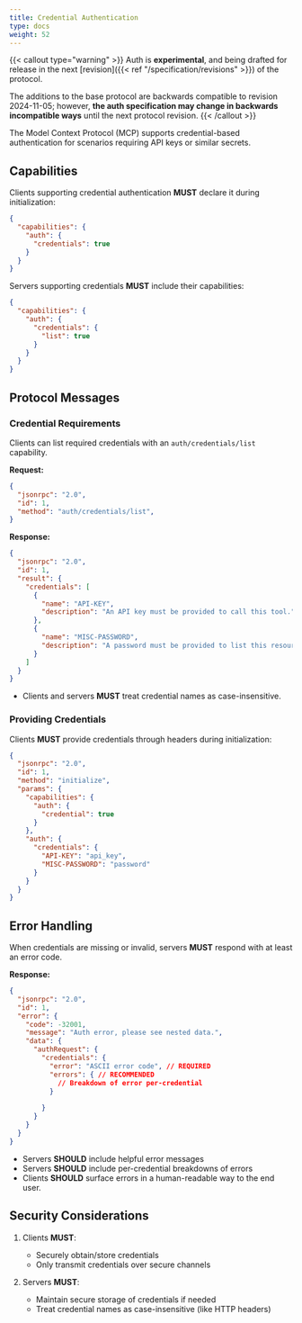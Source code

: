 ```yaml
---
title: Credential Authentication
type: docs
weight: 52
---
```


{{< callout type="warning" >}}
Auth is **experimental**, and being drafted for release in the next [revision]({{< ref "/specification/revisions" >}}) of the protocol.

The additions to the base protocol are backwards compatible to revision 2024-11-05; however, **the auth specification may change in backwards incompatible ways** until the next protocol revision.
{{< /callout >}}

The Model Context Protocol (MCP) supports credential-based authentication for scenarios requiring API keys or similar secrets.

## Capabilities

Clients supporting credential authentication **MUST** declare it during initialization:

```json
{
  "capabilities": {
    "auth": {
      "credentials": true
    }
  }
}
```

Servers supporting credentials **MUST** include their capabilities:

```json
{
  "capabilities": {
    "auth": {
      "credentials": {
        "list": true
      }
    }
  }
}
```

## Protocol Messages

### Credential Requirements
Clients can list required credentials with an `auth/credentials/list` capability.

**Request:**
```json
{
  "jsonrpc": "2.0",
  "id": 1,
  "method": "auth/credentials/list",
}
```
**Response:**
```json
{
  "jsonrpc": "2.0",
  "id": 1,
  "result": {
    "credentials": [
      {
        "name": "API-KEY",
        "description": "An API key must be provided to call this tool."
      },
      {
        "name": "MISC-PASSWORD",
        "description": "A password must be provided to list this resource"
      }
    ]
  }
}
```
- Clients and servers **MUST** treat credential names as case-insensitive.

### Providing Credentials

Clients **MUST** provide credentials through headers during initialization:

```json
{
  "jsonrpc": "2.0",
  "id": 1,
  "method": "initialize",
  "params": {
    "capabilities": {
      "auth": {
        "credential": true
      }
    },
    "auth": {
      "credentials": {
        "API-KEY": "api_key",
        "MISC-PASSWORD": "password"
      }
    }
  }
}
```

## Error Handling

When credentials are missing or invalid, servers **MUST** respond with at least an error code.

**Response:**
```json
{
  "jsonrpc": "2.0",
  "id": 1,
  "error": {
    "code": -32001,
    "message": "Auth error, please see nested data.",
    "data": {
      "authRequest": {
        "credentials": {
          "error": "ASCII error code", // REQUIRED
          "errors": { // RECOMMENDED
            // Breakdown of error per-credential
          }
          
        }
      }
    }
  }
}
```
- Servers **SHOULD** include helpful error messages
- Servers **SHOULD** include per-credential breakdowns of errors
- Clients **SHOULD** surface errors in a human-readable way to the end user.

## Security Considerations

1. Clients **MUST**:
   - Securely obtain/store credentials
   - Only transmit credentials over secure channels

2. Servers **MUST**:
   - Maintain secure storage of credentials if needed
   - Treat credential names as case-insensitive (like HTTP headers)